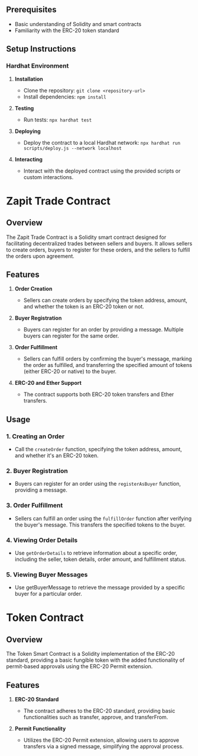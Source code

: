 ## Prerequisites

- Basic understanding of Solidity and smart contracts
- Familiarity with the ERC-20 token standard

## Setup Instructions

### Hardhat Environment

1. **Installation**

   - Clone the repository: `git clone <repository-url>`
   - Install dependencies: `npm install`

2. **Testing**

   - Run tests: `npx hardhat test`

3. **Deploying**

   - Deploy the contract to a local Hardhat network: `npx hardhat run scripts/deploy.js --network localhost`

4. **Interacting**

   - Interact with the deployed contract using the provided scripts or custom interactions.

# Zapit Trade Contract

## Overview

The Zapit Trade Contract is a Solidity smart contract designed for facilitating decentralized trades between sellers and buyers. It allows sellers to create orders, buyers to register for these orders, and the sellers to fulfill the orders upon agreement.

## Features

1. **Order Creation**
    - Sellers can create orders by specifying the token address, amount, and whether the token is an ERC-20 token or not.

2. **Buyer Registration**
    - Buyers can register for an order by providing a message. Multiple buyers can register for the same order.

3. **Order Fulfillment**
    - Sellers can fulfill orders by confirming the buyer's message, marking the order as fulfilled, and transferring the specified amount of tokens (either ERC-20 or native) to the buyer.

4. **ERC-20 and Ether Support**
    - The contract supports both ERC-20 token transfers and Ether transfers.

## Usage

### 1. Creating an Order

   - Call the `createOrder` function, specifying the token address, amount, and whether it's an ERC-20 token.

### 2. Buyer Registration

   - Buyers can register for an order using the `registerAsBuyer` function, providing a message.

### 3. Order Fulfillment

   - Sellers can fulfill an order using the `fulfillOrder` function after verifying the buyer's message. This transfers the specified tokens to the buyer.

### 4. Viewing Order Details

   - Use `getOrderDetails` to retrieve information about a specific order, including the seller, token details, order amount, and fulfillment status.

### 5. Viewing Buyer Messages

   - Use getBuyerMessage to retrieve the message provided by a specific buyer for a particular order.


# Token Contract

## Overview

The Token Smart Contract is a Solidity implementation of the ERC-20 standard, providing a basic fungible token with the added functionality of permit-based approvals using the ERC-20 Permit extension.

## Features

1. **ERC-20 Standard**
    - The contract adheres to the ERC-20 standard, providing basic functionalities such as transfer, approve, and transferFrom.

2. **Permit Functionality**
    - Utilizes the ERC-20 Permit extension, allowing users to approve transfers via a signed message, simplifying the approval process.

